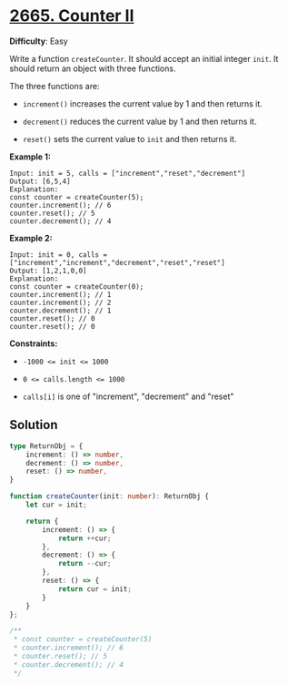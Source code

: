 # [2665. Counter II](https://leetcode.com/problems/counter-ii/)

**Difficulty**: Easy

Write a function `createCounter`. It should accept an initial integer `init`. It should return an object with three functions.

The three functions are:

- `increment()` increases the current value by 1 and then returns it.
  
- `decrement()` reduces the current value by 1 and then returns it.
  
- `reset()` sets the current value to `init` and then returns it.

**Example 1:**

```
Input: init = 5, calls = ["increment","reset","decrement"]
Output: [6,5,4]
Explanation:
const counter = createCounter(5);
counter.increment(); // 6
counter.reset(); // 5
counter.decrement(); // 4
```

**Example 2:**

```
Input: init = 0, calls = ["increment","increment","decrement","reset","reset"]
Output: [1,2,1,0,0]
Explanation:
const counter = createCounter(0);
counter.increment(); // 1
counter.increment(); // 2
counter.decrement(); // 1
counter.reset(); // 0
counter.reset(); // 0
```

**Constraints:**

- `-1000 <= init <= 1000`

- `0 <= calls.length <= 1000`

- `calls[i]` is one of "increment", "decrement" and "reset"

## Solution
```ts
type ReturnObj = {
    increment: () => number,
    decrement: () => number,
    reset: () => number,
}

function createCounter(init: number): ReturnObj {
    let cur = init;

	return {
        increment: () => {
            return ++cur;
        },
        decrement: () => {
            return --cur;
        },
        reset: () => {
            return cur = init;
        }
    }
};

/**
 * const counter = createCounter(5)
 * counter.increment(); // 6
 * counter.reset(); // 5
 * counter.decrement(); // 4
 */
 
 ```